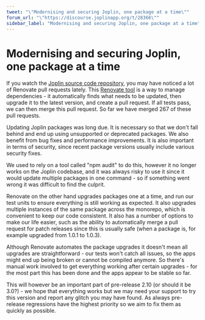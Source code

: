 ```yaml
---
tweet: "\"Modernising and securing Joplin, one package at a time\""
forum_url: "\"https://discourse.joplinapp.org/t/28366\""
sidebar_label: "Modernising and securing Joplin, one package at a time"
---
```


# Modernising and securing Joplin, one package at a time

If you watch the [Joplin source code repository](https://github.com/laurent22/joplin), you may have noticed a lot of Renovate pull requests lately. This [Renovate tool](https://www.mend.io/free-developer-tools/renovate/) is a way to manage dependencies - it automatically finds what needs to be updated, then upgrade it to the latest version, and create a pull request. If all tests pass, we can then merge this pull request. So far we have merged 267 of these pull requests.

Updating Joplin packages was long due. It is necessary so that we don't fall behind and end up using unsupported or deprecated packages. We also benefit from bug fixes and performance improvements. It is also important in terms of security, since recent package versions usually include various security fixes.

We used to rely on a tool called "npm audit" to do this, however it no longer works on the Joplin codebase, and it was always risky to use it since it would update multiple packages in one command - so if something went wrong it was difficult to find the culprit.

Renovate on the other hand upgrades packages one at a time, and run our test units to ensure everything is still working as expected. It also upgrades multiple instances of the same package across the monorepo, which is convenient to keep our code consistent. It also has a number of options to make our life easier, such as the ability to automatically merge a pull request for patch releases since this is usually safe (when a package is, for example upgraded from 1.0.1 to 1.0.3).

Although Renovate automates the package upgrades it doesn't mean all upgrades are straightforward - our tests won't catch all issues, so the apps might end up being broken or cannot be compiled anymore. So there's manual work involved to get everything working after certain upgrades - for the most part this has been done and the apps appear to be stable so far.

This will however be an important part of pre-release 2.10 (or should it be 3.0?) - we hope that everything works but we may need your support to try this version and report any glitch you may have found. As always pre-release regressions have the highest priority so we aim to fix them as quickly as possible.